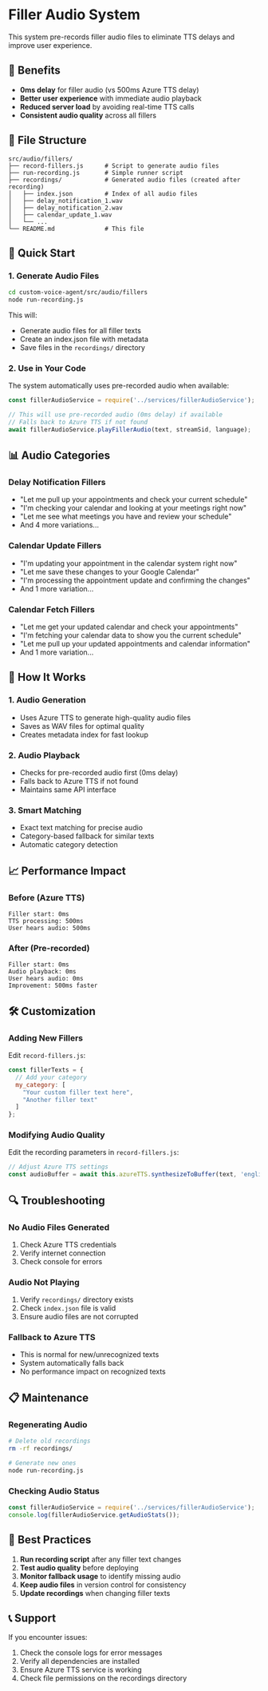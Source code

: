 # Filler Audio System

This system pre-records filler audio files to eliminate TTS delays and improve user experience.

## 🎯 Benefits

- **0ms delay** for filler audio (vs 500ms Azure TTS delay)
- **Better user experience** with immediate audio playback
- **Reduced server load** by avoiding real-time TTS calls
- **Consistent audio quality** across all fillers

## 📁 File Structure

```
src/audio/fillers/
├── record-fillers.js      # Script to generate audio files
├── run-recording.js       # Simple runner script
├── recordings/            # Generated audio files (created after recording)
│   ├── index.json         # Index of all audio files
│   ├── delay_notification_1.wav
│   ├── delay_notification_2.wav
│   ├── calendar_update_1.wav
│   └── ...
└── README.md              # This file
```

## 🚀 Quick Start

### 1. Generate Audio Files

```bash
cd custom-voice-agent/src/audio/fillers
node run-recording.js
```

This will:
- Generate audio files for all filler texts
- Create an index.json file with metadata
- Save files in the `recordings/` directory

### 2. Use in Your Code

The system automatically uses pre-recorded audio when available:

```javascript
const fillerAudioService = require('../services/fillerAudioService');

// This will use pre-recorded audio (0ms delay) if available
// Falls back to Azure TTS if not found
await fillerAudioService.playFillerAudio(text, streamSid, language);
```

## 📊 Audio Categories

### Delay Notification Fillers
- "Let me pull up your appointments and check your current schedule"
- "I'm checking your calendar and looking at your meetings right now"
- "Let me see what meetings you have and review your schedule"
- And 4 more variations...

### Calendar Update Fillers
- "I'm updating your appointment in the calendar system right now"
- "Let me save these changes to your Google Calendar"
- "I'm processing the appointment update and confirming the changes"
- And 1 more variation...

### Calendar Fetch Fillers
- "Let me get your updated calendar and check your appointments"
- "I'm fetching your calendar data to show you the current schedule"
- "Let me pull up your updated appointments and calendar information"
- And 1 more variation...

## 🔧 How It Works

### 1. Audio Generation
- Uses Azure TTS to generate high-quality audio files
- Saves as WAV files for optimal quality
- Creates metadata index for fast lookup

### 2. Audio Playback
- Checks for pre-recorded audio first (0ms delay)
- Falls back to Azure TTS if not found
- Maintains same API interface

### 3. Smart Matching
- Exact text matching for precise audio
- Category-based fallback for similar texts
- Automatic category detection

## 📈 Performance Impact

### Before (Azure TTS)
```
Filler start: 0ms
TTS processing: 500ms
User hears audio: 500ms
```

### After (Pre-recorded)
```
Filler start: 0ms
Audio playback: 0ms
User hears audio: 0ms
Improvement: 500ms faster
```

## 🛠️ Customization

### Adding New Fillers

Edit `record-fillers.js`:

```javascript
const fillerTexts = {
  // Add your category
  my_category: [
    "Your custom filler text here",
    "Another filler text"
  ]
};
```

### Modifying Audio Quality

Edit the recording parameters in `record-fillers.js`:

```javascript
// Adjust Azure TTS settings
const audioBuffer = await this.azureTTS.synthesizeToBuffer(text, 'english');
```

## 🔍 Troubleshooting

### No Audio Files Generated
1. Check Azure TTS credentials
2. Verify internet connection
3. Check console for errors

### Audio Not Playing
1. Verify `recordings/` directory exists
2. Check `index.json` file is valid
3. Ensure audio files are not corrupted

### Fallback to Azure TTS
- This is normal for new/unrecognized texts
- System automatically falls back
- No performance impact on recognized texts

## 📋 Maintenance

### Regenerating Audio
```bash
# Delete old recordings
rm -rf recordings/

# Generate new ones
node run-recording.js
```

### Checking Audio Status
```javascript
const fillerAudioService = require('../services/fillerAudioService');
console.log(fillerAudioService.getAudioStats());
```

## 🎯 Best Practices

1. **Run recording script** after any filler text changes
2. **Test audio quality** before deploying
3. **Monitor fallback usage** to identify missing audio
4. **Keep audio files** in version control for consistency
5. **Update recordings** when changing filler texts

## 📞 Support

If you encounter issues:
1. Check the console logs for error messages
2. Verify all dependencies are installed
3. Ensure Azure TTS service is working
4. Check file permissions on the recordings directory